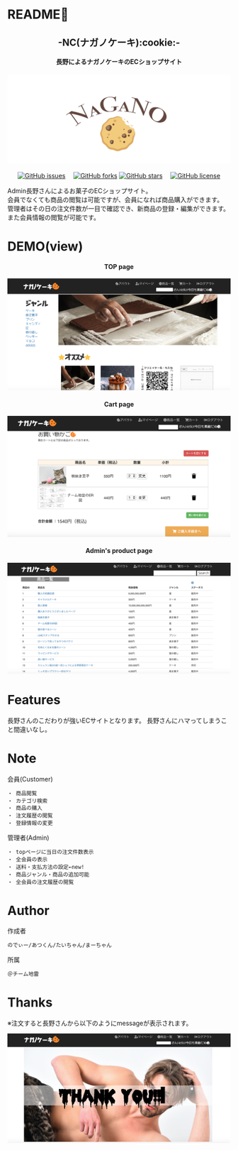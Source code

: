# README:see_no_evil:

<h2 align="center">-NC(ナガノケーキ):cookie:-</h2>
<h4 align="center">長野によるナガノケーキのECショップサイト</h4> 

![cock](https://github.com/Team-jirai/NC/blob/master/nagano1.jpg)

<p align="center">
<a href="https://github.com/Team-jirai/NC/issues"><img alt="GitHub issues" src="https://img.shields.io/github/issues/Team-jirai/NC"></a>　<!-- GitHub issues -->
<a href="https://github.com/Team-jirai/NC/network"><img alt="GitHub forks" src="https://img.shields.io/github/forks/Team-jirai/NC"></a> <!-- GitHub forks -->
<a href="https://github.com/Team-jirai/NC/stargazers"><img alt="GitHub stars" src="https://img.shields.io/github/stars/Team-jirai/NC"></a>　<!-- GitHub stars -->
<a href="https://github.com/Team-jirai/NC"><img alt="GitHub license" src="https://img.shields.io/github/license/Team-jirai/NC"></a>　<!-- GitHub license --></p>
 
Admin長野さんによるお菓子のECショップサイト。<br>
会員でなくても商品の閲覧は可能ですが、会員になれば商品購入ができます。<br>
管理者はその日の注文件数が一目で確認でき、新商品の登録・編集ができます。また会員情報の閲覧が可能です。


# DEMO(view)

<h4 align="center">TOP page</h4> 

![cock](https://github.com/Team-jirai/NC/blob/master/top.png)

<h4 align="center">Cart page</h4> 

![cock](https://github.com/Team-jirai/NC/blob/master/cart.png)

<h4 align="center">Admin's product page</h4> 

![cock](https://github.com/Team-jirai/NC/blob/master/admin.png)
 

# Features

長野さんのこだわりが強いECサイトとなります。
長野さんにハマってしまうこと間違いなし。
 
 
# Note
 
会員(Customer)
```bash
・ 商品閲覧
・ カテゴリ検索
・ 商品の購入
・ 注文履歴の閲覧
・ 登録情報の変更
```

管理者(Admin)
```bash
・ topページに当日の注文件数表示
・ 全会員の表示
・ 送料・支払方法の設定←new!
・ 商品ジャンル・商品の追加可能
・ 全会員の注文履歴の閲覧
```
 
# Author
 
 作成者
```bash
のでぃー/あつくん/たいちゃん/まーちゃん

```
 所属
```bash
＠チーム地雷

```
 
 # Thanks

※注文すると長野さんから以下のようにmessageが表示されます。

![cock](https://github.com/Team-jirai/NC/blob/master/cockk.png)
